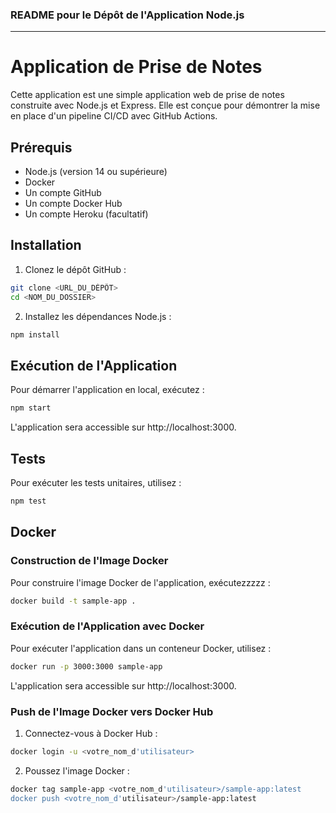 ### README pour le Dépôt de l'Application Node.js

---

# Application de Prise de Notes

Cette application est une simple application web de prise de notes construite avec Node.js et Express. Elle est conçue pour démontrer la mise en place d'un pipeline CI/CD avec GitHub Actions.

## Prérequis

- Node.js (version 14 ou supérieure)
- Docker
- Un compte GitHub
- Un compte Docker Hub
- Un compte Heroku (facultatif)

## Installation

1. Clonez le dépôt GitHub :

```sh
git clone <URL_DU_DÉPÔT>
cd <NOM_DU_DOSSIER>
```

2. Installez les dépendances Node.js :

```sh
npm install
```

## Exécution de l'Application

Pour démarrer l'application en local, exécutez :

```sh
npm start
```

L'application sera accessible sur http://localhost:3000.

## Tests

Pour exécuter les tests unitaires, utilisez :

```sh
npm test
```

## Docker

### Construction de l'Image Docker

Pour construire l'image Docker de l'application, exécutezzzzz :

```sh
docker build -t sample-app .
```

### Exécution de l'Application avec Docker

Pour exécuter l'application dans un conteneur Docker, utilisez :

```sh
docker run -p 3000:3000 sample-app
```

L'application sera accessible sur http://localhost:3000.

### Push de l'Image Docker vers Docker Hub

1. Connectez-vous à Docker Hub :

```sh
docker login -u <votre_nom_d'utilisateur>
```

2. Poussez l'image Docker :

```sh
docker tag sample-app <votre_nom_d'utilisateur>/sample-app:latest
docker push <votre_nom_d'utilisateur>/sample-app:latest
```
